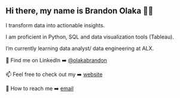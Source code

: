 ## Hi there, my name is Brandon Olaka 👋🏽

I transform data into actionable insights. 

I am proficient in Python, SQL and data visualization tools (Tableau). 

I’m currently learning data analyst/ data engineering at ALX. 

🏢 Find me on LinkedIn ➡️ [@olakabrandon](https://www.linkedin.com/in/olaka-brandon/)

📫 Feel free to check out my ➡️ [website](olakab.com)

📩 How to reach me ➡️ [email](mailto:brandonolaka@gmail.com)
